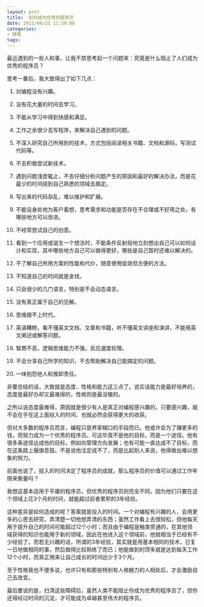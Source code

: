 ```yaml
---
layout: post
title:  如何成为优秀的程序员 
date: 2012/06/21 11:59:00
categories: 
- 随笔
tags: 
---
```


最近遇到的一些人和事，让我不禁思考起一个问题来：究竟是什么阻止了人们成为优秀的程序员？

思考一番后，我大致得出了如下几点：

1. 对编程没有兴趣。

2. 没有花大量的时间去学习。

3. 不能从学习中得到快感和满足。

4. 工作之余很少去写程序，来解决自己遇到的问题。

5. 不深入研究自己所用到的技术，方式包括阅读相关书籍、文档和源码，写测试代码等。

6. 不去积极尝试新技术。

7. 遇到问题浅尝辄止，不去仔细分析问题产生的原因和最好的解决办法，而是花最少的时间绕到自己熟悉的领域去搞定。

8. 写出来的代码杂乱，难以维护和扩展。

9. 不能设身处地为客户着想，思考需求和功能是否存在不合理或不好用之处，有哪些地方可以改进。

10. 不经常尝试自己的创意。

11. 看到一个应用或诞生一个想法时，不能条件反射般地立刻想出自己可以如何设计和实现，其中哪些地方自己可以做得更好，哪些是自己暂时还难以解决的。

12. 不了解自己所用方案的性能和代价，随意使用低效但方便的方法。

13. 不知道自己的时间就是金钱。

14. 只会很少的几门语言，特别是不会动态语言。

15. 没有真正属于自己的见解。

16. 思维跟不上时代。

17. 英语糟糕，看不懂英文文档、文章和书籍，听不懂英文讲座和演讲，不能用英文阐述或解答问题。

18. 智商不高，逻辑思维能力不强，反应速度较慢。

19. 不会分享自己所学的知识，不去帮助解决自己能搞定的问题。

20. 一味抱怨他人和推卸责任。

非要总结的话，大致就是态度、性格和能力这三点了。说实话能力是最好培养的，态度是最好办却又最难得的，性格则是最没辙的。

之所以说态度最难得，原因就是很少有人是真正对编程感兴趣的。只要感兴趣，就不会在乎在这上面投入的时间，也就必然会获得更大的收获。

但对大多数的程序员而言，编程只是养家糊口的手段而已。他或许会为了赚更多的钱，而努力成为一个优秀的程序员。可这毕竟不是他的目标，而是一个途径。他有很多条途径达成他的目标，例如向管理方向发展；也有可能一直达成不了目标，而在这条路上偃旗息鼓。不是说他注定成不了，而是比起别人来说，他得做出难以想象的努力。

前面也说了，投入的时间决定了程序员的成就，那么程序员的价值可以通过工作年限来衡量吗？

我想这基本适用于平庸的程序员，但优秀的程序员则完全不同，因为他们只要在这个领域上花3个月的时间，就能超过前者累积的3年经验。

这种差异是如何造成的呢？答案就是投入的时间。一个对编程有兴趣的人，会用更多的心思去研究，弄清楚一切他想弄清的东西；虽然工作看上去很轻松，但他每天用于提升自己的时间可能超过12个小时；而且由于编程是触类旁通的，在其他领域获得的知识也能用于新的领域，因此在他进入这个领域前，他就相当于已经有不少经验了。而若无兴趣的话，所谓的3年经验，其实就是用基本相同的技术，日复一日地做相同的事，然后做得比较熟练了而已；他能做到的顶多就是达到每天工作12个小时，而真正用来让自己成长的时间远少于3个月。

至于性格我也不便多说，也许只有和那些特别有人格魅力的人相处后，才会激励自己去改变。

最后要说的是，扫清这些障碍后，虽然人类不能阻止你成为优秀的程序员了，但你还得经过时间的沉淀，才可能成为卓越甚至伟大的程序员。
